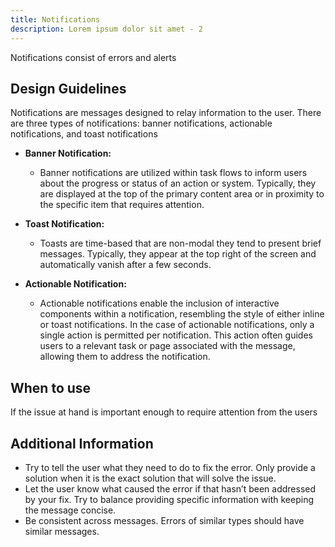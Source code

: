 ```yaml
---
title: Notifications
description: Lorem ipsum dolor sit amet - 2
---
```

Notifications consist of errors and alerts

## Design Guidelines

Notifications are messages designed to relay information to the user. There are three types of notifications: banner notifications, actionable notifications, and toast notifications

* **Banner Notification:**

  * Banner notifications are utilized within task flows to inform users about the progress or status of an action or system. Typically, they are displayed at the top of the primary content area or in proximity to the specific item that requires attention.
* **Toast Notification:**

  * Toasts are time-based  that are non-modal they tend to present brief messages. Typically, they appear at the top right of the screen and automatically vanish after a few seconds.
* **Actionable Notification:**

  * Actionable notifications enable the inclusion of interactive components within a notification, resembling the style of either inline or toast notifications. In the case of actionable notifications, only a single action is permitted per notification. This action often guides users to a relevant task or page associated with the message, allowing them to address the notification. 

## When to use

If the issue at hand is important enough to require attention from the users

## Additional Information

* Try to tell the user what they need to do to fix the error. Only provide a solution when it is the exact solution that will solve the issue.
* Let the user know what caused the error if that hasn’t been addressed by your fix. Try to balance providing specific information with keeping the message concise.
* Be consistent across messages. Errors of similar types should have similar messages.